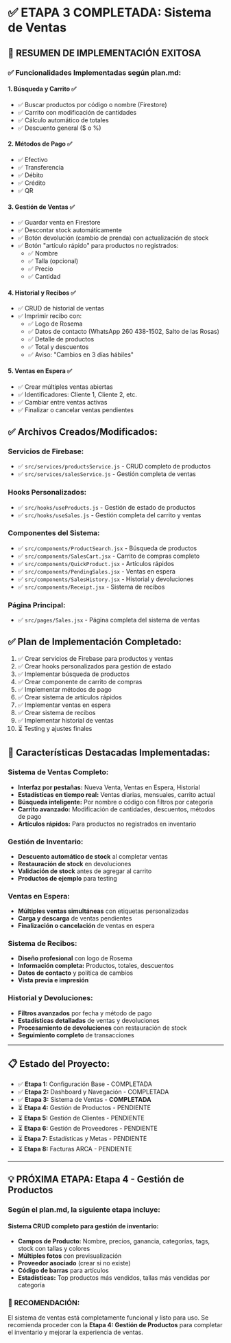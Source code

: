 # ✅ ETAPA 3 COMPLETADA: Sistema de Ventas

## 🎉 RESUMEN DE IMPLEMENTACIÓN EXITOSA

### ✅ Funcionalidades Implementadas según plan.md:

#### 1. Búsqueda y Carrito ✅
- ✅ Buscar productos por código o nombre (Firestore)
- ✅ Carrito con modificación de cantidades
- ✅ Cálculo automático de totales
- ✅ Descuento general ($ o %)

#### 2. Métodos de Pago ✅
- ✅ Efectivo
- ✅ Transferencia
- ✅ Débito
- ✅ Crédito
- ✅ QR

#### 3. Gestión de Ventas ✅
- ✅ Guardar venta en Firestore
- ✅ Descontar stock automáticamente
- ✅ Botón devolución (cambio de prenda) con actualización de stock
- ✅ Botón "artículo rápido" para productos no registrados:
  - ✅ Nombre
  - ✅ Talla (opcional)
  - ✅ Precio
  - ✅ Cantidad

#### 4. Historial y Recibos ✅
- ✅ CRUD de historial de ventas
- ✅ Imprimir recibo con:
  - ✅ Logo de Rosema
  - ✅ Datos de contacto (WhatsApp 260 438-1502, Salto de las Rosas)
  - ✅ Detalle de productos
  - ✅ Total y descuentos
  - ✅ Aviso: "Cambios en 3 días hábiles"

#### 5. Ventas en Espera ✅
- ✅ Crear múltiples ventas abiertas
- ✅ Identificadores: Cliente 1, Cliente 2, etc.
- ✅ Cambiar entre ventas activas
- ✅ Finalizar o cancelar ventas pendientes

## ✅ Archivos Creados/Modificados:

### Servicios de Firebase:
- ✅ `src/services/productsService.js` - CRUD completo de productos
- ✅ `src/services/salesService.js` - Gestión completa de ventas

### Hooks Personalizados:
- ✅ `src/hooks/useProducts.js` - Gestión de estado de productos
- ✅ `src/hooks/useSales.js` - Gestión completa del carrito y ventas

### Componentes del Sistema:
- ✅ `src/components/ProductSearch.jsx` - Búsqueda de productos
- ✅ `src/components/SalesCart.jsx` - Carrito de compras completo
- ✅ `src/components/QuickProduct.jsx` - Artículos rápidos
- ✅ `src/components/PendingSales.jsx` - Ventas en espera
- ✅ `src/components/SalesHistory.jsx` - Historial y devoluciones
- ✅ `src/components/Receipt.jsx` - Sistema de recibos

### Página Principal:
- ✅ `src/pages/Sales.jsx` - Página completa del sistema de ventas

## ✅ Plan de Implementación Completado:
1. ✅ Crear servicios de Firebase para productos y ventas
2. ✅ Crear hooks personalizados para gestión de estado
3. ✅ Implementar búsqueda de productos
4. ✅ Crear componente de carrito de compras
5. ✅ Implementar métodos de pago
6. ✅ Crear sistema de artículos rápidos
7. ✅ Implementar ventas en espera
8. ✅ Crear sistema de recibos
9. ✅ Implementar historial de ventas
10. ⏳ Testing y ajustes finales

## 🚀 Características Destacadas Implementadas:

### Sistema de Ventas Completo:
- **Interfaz por pestañas:** Nueva Venta, Ventas en Espera, Historial
- **Estadísticas en tiempo real:** Ventas diarias, mensuales, carrito actual
- **Búsqueda inteligente:** Por nombre o código con filtros por categoría
- **Carrito avanzado:** Modificación de cantidades, descuentos, métodos de pago
- **Artículos rápidos:** Para productos no registrados en inventario

### Gestión de Inventario:
- **Descuento automático de stock** al completar ventas
- **Restauración de stock** en devoluciones
- **Validación de stock** antes de agregar al carrito
- **Productos de ejemplo** para testing

### Ventas en Espera:
- **Múltiples ventas simultáneas** con etiquetas personalizadas
- **Carga y descarga** de ventas pendientes
- **Finalización o cancelación** de ventas en espera

### Sistema de Recibos:
- **Diseño profesional** con logo de Rosema
- **Información completa:** Productos, totales, descuentos
- **Datos de contacto** y política de cambios
- **Vista previa e impresión**

### Historial y Devoluciones:
- **Filtros avanzados** por fecha y método de pago
- **Estadísticas detalladas** de ventas y devoluciones
- **Procesamiento de devoluciones** con restauración de stock
- **Seguimiento completo** de transacciones

---

## 📋 Estado del Proyecto:
- ✅ **Etapa 1:** Configuración Base - COMPLETADA
- ✅ **Etapa 2:** Dashboard y Navegación - COMPLETADA  
- ✅ **Etapa 3:** Sistema de Ventas - **COMPLETADA**
- ⏳ **Etapa 4:** Gestión de Productos - PENDIENTE
- ⏳ **Etapa 5:** Gestión de Clientes - PENDIENTE
- ⏳ **Etapa 6:** Gestión de Proveedores - PENDIENTE
- ⏳ **Etapa 7:** Estadísticas y Metas - PENDIENTE
- ⏳ **Etapa 8:** Facturas ARCA - PENDIENTE

---

## 💡 PRÓXIMA ETAPA: Etapa 4 - Gestión de Productos

### Según el plan.md, la siguiente etapa incluye:

#### Sistema CRUD completo para gestión de inventario:
- **Campos de Producto:** Nombre, precios, ganancia, categorías, tags, stock con tallas y colores
- **Múltiples fotos** con previsualización
- **Proveedor asociado** (crear si no existe)
- **Código de barras** para artículos
- **Estadísticas:** Top productos más vendidos, tallas más vendidas por categoría

### 🎯 RECOMENDACIÓN:
El sistema de ventas está completamente funcional y listo para uso. Se recomienda proceder con la **Etapa 4: Gestión de Productos** para completar el inventario y mejorar la experiencia de ventas.
